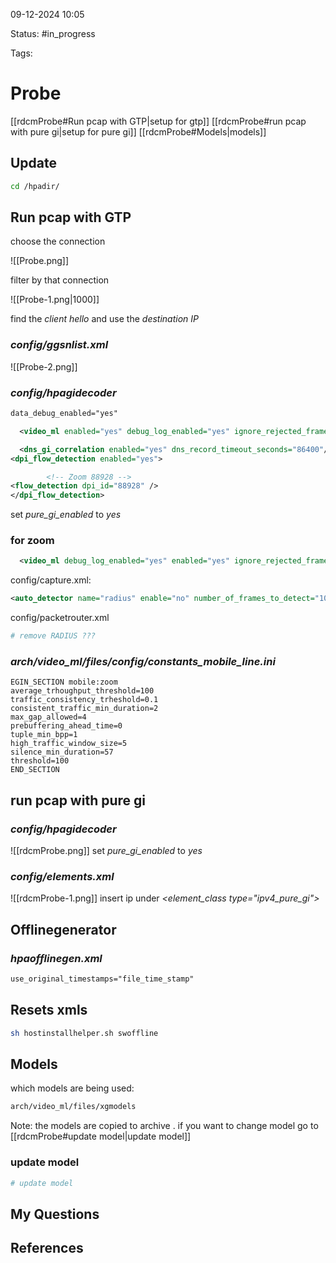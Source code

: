 	

09-12-2024 10:05

Status: #in_progress

Tags:

# Probe

[[rdcmProbe#Run pcap with GTP|setup for gtp]]
[[rdcmProbe#run pcap with pure gi|setup for pure gi]]
[[rdcmProbe#Models|models]]



## Update 

 ``` bash
 cd /hpadir/
```
 
## Run pcap with GTP

choose the connection

![[Probe.png]]

filter by that connection

![[Probe-1.png|1000]]

find the *client hello* and use the *destination IP*
### *config/ggsnlist.xml*
![[Probe-2.png]]

### *config/hpagidecoder* 
``` xml
data_debug_enabled="yes"

  <video_ml enabled="yes" debug_log_enabled="yes" ignore_rejected_frames_enabled="no" record_video_frames="no"/>  

  <dns_gi_correlation enabled="yes" dns_record_timeout_seconds="86400"/>  
<dpi_flow_detection enabled="yes">

        <!-- Zoom 88928 -->  
<flow_detection dpi_id="88928" />  
</dpi_flow_detection>
```
set *pure_gi_enabled* to *yes*

### for zoom
``` xml
  <video_ml debug_log_enabled="yes" enabled="yes" ignore_rejected_frames_enabled="no" record_video_frames="no" zoom_offload_by_ports="yes" zoom_offload_min_bpp="0" zoom_offload_min_packets="1" zoom_offload_min_pps="0" zoom_offload_timeout_msec="0" zoom_ports="8801,8802,8803,8804,8805,8806,8807,8809,8810"/>
```
config/capture.xml:
``` xml
<auto_detector name="radius" enable="no" number_of_frames_to_detect="100000"/>
```

config/packetrouter.xml
``` bash
# remove RADIUS ???
```


### *arch/video_ml/files/config/constants_mobile_line.ini*
``` 
EGIN_SECTION mobile:zoom  
average_trhoughput_threshold=100  
traffic_consistency_trheshold=0.1  
consistent_traffic_min_duration=2  
max_gap_allowed=4  
prebuffering_ahead_time=0  
tuple_min_bpp=1  
high_traffic_window_size=5  
silence_min_duration=57  
threshold=100  
END_SECTION
```
## run pcap with pure gi
### *config/hpagidecoder* 
![[rdcmProbe.png]]
set *pure_gi_enabled* to *yes*
### *config/elements.xml*
![[rdcmProbe-1.png]] 
insert ip under *<element_class type="ipv4_pure_gi">*
## Offlinegenerator
### *hpaofflinegen.xml*
``` xml
use_original_timestamps="file_time_stamp"
```

## Resets xmls
``` bash
sh hostinstallhelper.sh swoffline
```

## Models
which models are being used:
``` bash
arch/video_ml/files/xgmodels
```
Note: the models are copied to archive . if you want to change model go to [[rdcmProbe#update model|update model]]

### update model
``` bash
# update model
```

## My Questions


## References

